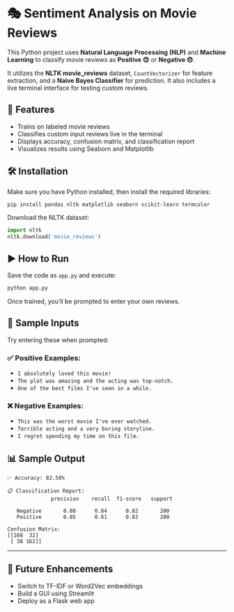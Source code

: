 # 🎭 Sentiment Analysis on Movie Reviews

This Python project uses **Natural Language Processing (NLP)** and **Machine Learning** to classify movie reviews as **Positive 😊** or **Negative 😞**.

It utilizes the **NLTK movie\_reviews** dataset, `CountVectorizer` for feature extraction, and a **Naive Bayes Classifier** for prediction. It also includes a live terminal interface for testing custom reviews.



## 🚀 Features

* Trains on labeled movie reviews
* Classifies custom input reviews live in the terminal
* Displays accuracy, confusion matrix, and classification report
* Visualizes results using Seaborn and Matplotlib


## 🛠️ Installation

Make sure you have Python installed, then install the required libraries:

```bash
pip install pandas nltk matplotlib seaborn scikit-learn termcolor
```

Download the NLTK dataset:

```python
import nltk
nltk.download('movie_reviews')
```


## ▶️ How to Run

Save the code as `app.py` and execute:

```bash
python app.py
```

Once trained, you’ll be prompted to enter your own reviews.



## 💬 Sample Inputs

Try entering these when prompted:

### ✅ Positive Examples:

* `I absolutely loved this movie!`
* `The plot was amazing and the acting was top-notch.`
* `One of the best films I've seen in a while.`

### ❌ Negative Examples:

* `This was the worst movie I've ever watched.`
* `Terrible acting and a very boring storyline.`
* `I regret spending my time on this film.`



## 📊 Sample Output

```
✅ Accuracy: 82.50%

📋 Classification Report:
              precision    recall  f1-score   support

   Negative       0.80      0.84      0.82       200
   Positive       0.85      0.81      0.83       200

Confusion Matrix:
[[168  32]
 [ 38 162]]
```

---

## 🎯 Future Enhancements

* Switch to TF-IDF or Word2Vec embeddings
* Build a GUI using Streamlit
* Deploy as a Flask web app

